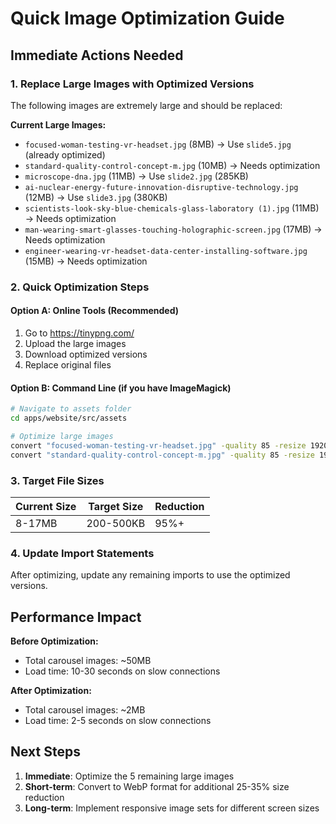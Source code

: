 # Quick Image Optimization Guide

## Immediate Actions Needed

### 1. Replace Large Images with Optimized Versions

The following images are extremely large and should be replaced:

**Current Large Images:**
- `focused-woman-testing-vr-headset.jpg` (8MB) → Use `slide5.jpg` (already optimized)
- `standard-quality-control-concept-m.jpg` (10MB) → Needs optimization
- `microscope-dna.jpg` (11MB) → Use `slide2.jpg` (285KB)
- `ai-nuclear-energy-future-innovation-disruptive-technology.jpg` (12MB) → Use `slide3.jpg` (380KB)
- `scientists-look-sky-blue-chemicals-glass-laboratory (1).jpg` (11MB) → Needs optimization
- `man-wearing-smart-glasses-touching-holographic-screen.jpg` (17MB) → Needs optimization
- `engineer-wearing-vr-headset-data-center-installing-software.jpg` (15MB) → Needs optimization

### 2. Quick Optimization Steps

#### Option A: Online Tools (Recommended)
1. Go to https://tinypng.com/
2. Upload the large images
3. Download optimized versions
4. Replace original files

#### Option B: Command Line (if you have ImageMagick)
```bash
# Navigate to assets folder
cd apps/website/src/assets

# Optimize large images
convert "focused-woman-testing-vr-headset.jpg" -quality 85 -resize 1920x1080^ -gravity center -extent 1920x1080 "focused-woman-testing-vr-headset-optimized.jpg"
convert "standard-quality-control-concept-m.jpg" -quality 85 -resize 1920x1080^ -gravity center -extent 1920x1080 "standard-quality-control-concept-m-optimized.jpg"
```

### 3. Target File Sizes

| Current Size | Target Size | Reduction |
|--------------|-------------|-----------|
| 8-17MB | 200-500KB | 95%+ |

### 4. Update Import Statements

After optimizing, update any remaining imports to use the optimized versions.

## Performance Impact

**Before Optimization:**
- Total carousel images: ~50MB
- Load time: 10-30 seconds on slow connections

**After Optimization:**
- Total carousel images: ~2MB
- Load time: 2-5 seconds on slow connections

## Next Steps

1. **Immediate**: Optimize the 5 remaining large images
2. **Short-term**: Convert to WebP format for additional 25-35% size reduction
3. **Long-term**: Implement responsive image sets for different screen sizes
